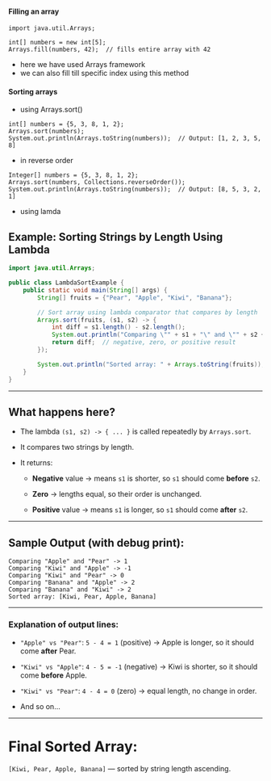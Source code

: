 

#### Filling an array

```
import java.util.Arrays;

int[] numbers = new int[5];
Arrays.fill(numbers, 42);  // fills entire array with 42

```

- here we have used Arrays framework
- we can also fill till specific index using this method


#### Sorting arrays

- using Arrays.sort()
```
int[] numbers = {5, 3, 8, 1, 2};
Arrays.sort(numbers);
System.out.println(Arrays.toString(numbers));  // Output: [1, 2, 3, 5, 8]

```


- in reverse order
```
Integer[] numbers = {5, 3, 8, 1, 2};
Arrays.sort(numbers, Collections.reverseOrder());
System.out.println(Arrays.toString(numbers));  // Output: [8, 5, 3, 2, 1]

```

- using lamda
## Example: Sorting Strings by Length Using Lambda

```java
import java.util.Arrays;

public class LambdaSortExample {
    public static void main(String[] args) {
        String[] fruits = {"Pear", "Apple", "Kiwi", "Banana"};

        // Sort array using lambda comparator that compares by length
        Arrays.sort(fruits, (s1, s2) -> {
            int diff = s1.length() - s2.length();
            System.out.println("Comparing \"" + s1 + "\" and \"" + s2 + "\" -> " + diff);
            return diff;  // negative, zero, or positive result
        });

        System.out.println("Sorted array: " + Arrays.toString(fruits));
    }
}
```

---

## What happens here?

- The lambda `(s1, s2) -> { ... }` is called repeatedly by `Arrays.sort`.
    
- It compares two strings by length.
    
- It returns:
    
    - **Negative** value → means `s1` is shorter, so `s1` should come **before** `s2`.
        
    - **Zero** → lengths equal, so their order is unchanged.
        
    - **Positive** value → means `s1` is longer, so `s1` should come **after** `s2`.
        

---

## Sample Output (with debug print):

```
Comparing "Apple" and "Pear" -> 1
Comparing "Kiwi" and "Apple" -> -1
Comparing "Kiwi" and "Pear" -> 0
Comparing "Banana" and "Apple" -> 2
Comparing "Banana" and "Kiwi" -> 2
Sorted array: [Kiwi, Pear, Apple, Banana]
```

---

### Explanation of output lines:

- `"Apple" vs "Pear"`: `5 - 4 = 1` (positive) → Apple is longer, so it should come **after** Pear.
    
- `"Kiwi" vs "Apple"`: `4 - 5 = -1` (negative) → Kiwi is shorter, so it should come **before** Apple.
    
- `"Kiwi" vs "Pear"`: `4 - 4 = 0` (zero) → equal length, no change in order.
    
- And so on...
    

---

# Final Sorted Array:

`[Kiwi, Pear, Apple, Banana]` — sorted by string length ascending.

